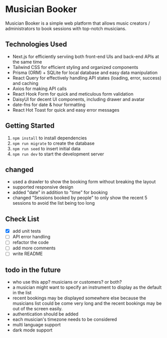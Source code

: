 # Musician Booker

Musician Booker is a simple web platform that allows music creators / administrators to book sessions with top-notch musicians.

## Technologies Used

- Next.js for efficiently serviing both front-end UIs and back-end APIs at the same time
- Tailwind CSS for efficient styling and organized components
- Prisma (ORM) + SQLite for local database and easy data manipulation
- React Query for effectively handling API states (loading, error, success) and caching
- Axios for making API calls
- React Hook Form for quick and meticulous form validation
- DaisyUI for decent UI components, including drawer and avatar
- date-fns for date & hour formatting
- React Hot Toast for quick and easy error messages

## Getting Started

1. `npm install` to install dependencies
1. `npm run migrate` to create the database
1. `npm run seed` to insert initial data
1. `npm run dev` to start the development server

## changed 

- used a drawler to show the booking form without breaking the layout
- supported responsive design
- added "date" in addition to "time" for booking
- changed "Sessions booked by people" to only show the recent 5 sessions to avoid the list being too long

## Check List  

- [x] add unit tests
- [ ] API error handling
- [ ] refactor the code
- [ ] add more comments
- [ ] write README

## todo in the future

- who use this app? musicians or customers? or both?
- a musician might want to specify an instrument to display as the default in the list
- recent bookings may be displayed somewhere else because the musicians list could be come very long and the recent bookings may be out of the screen easily.
- authentication should be added
- each musician's timezone needs to be considered
- multi language support
- dark mode support
